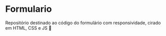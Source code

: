 # Formulario
 Repositório destinado ao código do formulário com responsividade, cirado em HTML, CSS e JS 👺
